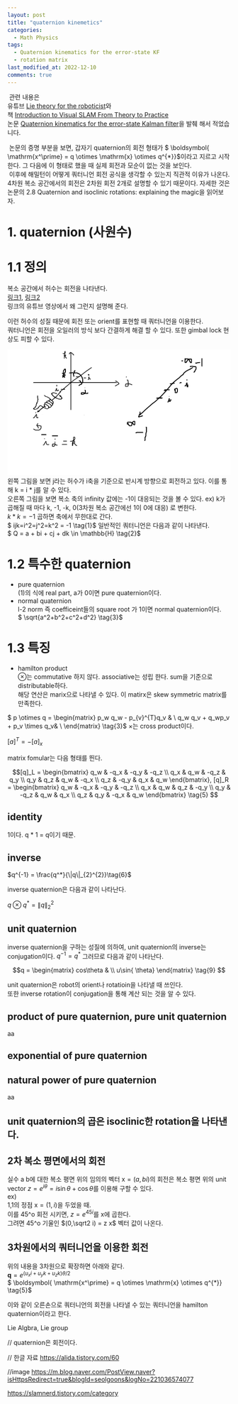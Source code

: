 ```yaml
---
layout: post
title: "quaternion kinemetics"
categories:
  - Math Physics
tags:
  - Quaternion kinematics for the error-state KF
  - rotation matrix
last_modified_at: 2022-12-10
comments: true
---
```

&nbsp;관련 내용은   
유튜브 [Lie theory for the roboticist][3]와  
책 [Introduction to Visual SLAM From Theory to Practice][3]  
논문 [Quaternion kinematics for the error-state Kalman filter][4]을 발췌 해서 적었습니다.

&nbsp;논문의 증명 부분을 보면, 갑자기 quaternion의 회전 형태가 
$ \boldsymbol{ \mathrm{x^\prime} = q \otimes	\mathrm{x} \otimes	q^{*}}$이라고 지르고 시작한다. 그 다음에 이 형태로 했을 때 실제 회전과 모순이 없는 것을 보인다.  
&nbsp;이후에 해밀턴이 어떻게 쿼터니언 회전 공식을 생각할 수 있는지 직관적 이유가 나온다. 4차원 복소 공간에서의 회전은 2차원 회전 2개로 설명할 수 있기 때문이다. 자세한 것은 논문의 2.8 Quaternion and isoclinic rotations: explaining the magic을 읽어보자.

# 1. quaternion $($사원수$)$

# 1.1 정의
복소 공간에서 허수는 회전을 나타낸다.  
[링크1][1], [링크2][2]  
링크의 유튜브 영상에서 왜 그런지 설명해 준다. 

이런 허수의 성질 때문에 회전 또는 orient를 표현할 때 쿼터니언을 이용한다.  
쿼터니언은 회전을 오일러의 방식 보다 간결하게 해결 할 수 있다. 또한 gimbal lock 현상도 피할 수 있다. 

![quaternion_rotation](/assets/img/SLAM/22_10_10_quaternion_rotation/quaternion_rotation.png)
왼쪽 그림을 보면 j라는 허수가 i축을 기준으로 반시계 방향으로 회전하고 있다. 이를 통해 k = i * j를 알 수 있다.  
오른쪽 그림을 보면 복소 축의 infinity 값에는 -1이 대응되는 것을 볼 수 있다. ex$)$ k가 곱해질 때 마다 k, -1, -k, 0$($3차원 복소 공간에선 1이 0에 대응$)$ 로 변한다.  
$k*k=-1$ 곱하면 축에서 무한대로 간다.  
$ ijk=i^2=j^2=k^2 = -1 \tag{1}$ 
일반적인 쿼터니언은 다음과 같이 나타낸다.  
$ Q = a + bi + cj + dk \in \mathbb{H} \tag{2}$  

# 1.2 특수한 quaternion
- pure quaternion  
$($1$)$의 식에 real part, a가 0이면 pure quaternion이다.  
- normal quaternion  
l-2 norm 즉 coefficeint들의 square root 가 1이면 normal quaternion이다.  
$ \sqrt{a^2+b^2+c^2+d^2} \tag{3}$  


# 1.3 특징
- hamilton product  
$\otimes$는 commutative 하지 않다. associative는 성립 한다. sum을 기준으로 distributable하다.  
해당 연산은 marix으로 나타낼 수 있다. 이 matirx은 skew symmetric matrix를 만족한다. 

$
p \otimes q =
\begin{matrix}
p_w q_w - p_{v}^{T}q_v & \\
q_w q_v + q_wp_v + p_v \times q_v& \\
\end{matrix}
\tag{3}$
$\times$는 cross product이다.   

$[a]^T = -[a]_x\tag{4}$

matrix fomular는 다음 형태를 띈다.  

$$[q]_L = \begin{bmatrix}
q_w & -q_x & -q_y & -q_z \\
q_x & q_w  & -q_z & q_y \\
q_y & q_z  & q_w  & -q_x \\
q_z & -q_y & q_x  & q_w 
\end{bmatrix}, [q]_R = \begin{bmatrix}
q_w & -q_x & -q_y & -q_z \\
q_x & q_w  & q_z  & -q_y \\
q_y & -q_z & q_w  & q_x \\
q_z & q_y  & -q_x & q_w
\end{bmatrix} \tag{5}
$$



## identity
1이다. q * 1 = q이기 때문.

## inverse
$q^{-1} = \frac{q^*}{\|q\|_{2}^{2}}\tag{6}$  

inverse quaternion은 다음과 같이 나타난다.  

$q \otimes q^* = \|q\|_{2}^{2} \tag{7}$

## unit quaternion
inverse quaternion을 구하는 성질에 의하여, unit quaternion의 inverse는 conjugation이다.
$q^{-1} = q^*\tag{8}$
그러므로 다음과 같이 나타난다.  

$$q = \begin{matrix}
cos\theta & \\
u\sin{ \theta} \end{matrix} \tag{9}
$$

unit quaternion은 robot의 orient나 rotatioin을 나타낼 때 쓰인다.  
또한 inverse rotation이 conjugation을 통해 계산 되는 것을 알 수 있다.  

## product of pure quaternion, pure unit quaternion
aa

## exponential of pure quaternion

## natural power of pure quaternion
aa

## unit quaternion의 곱은 isoclinic한 rotation을 나타낸다.


## 2차 복소 평면에서의 회전 
실수 a b에 대한 복소 평면 위의 임의의 벡터 $\mathrm{x} = (a,bi)$의 회전은
 복소 평면 위의 unit vector $z = e^{i\theta} = i \sin{\theta} + \cos{\theta}$를 이용해 구할 수 있다.  
ex$)$  
1,1의 정점 $\mathrm{x} = (1,i)$을 두었을 때.  
이를 45^o 회전 시키면, $z = e^{45i}$를 x에 곱한다.  
그려면 45^o 기울인 $(0,\sqrt2 i) = z x$ 벡터 값이 나온다.

## 3차원에서의 쿼터니언을 이용한 회전 
위의 내용을 3차원으로 확장하면 아래와 같다.  
$\boldsymbol{q} = e^{(u_x i + u_y k + u_z k)\theta /2}\tag{4}$  
$ \boldsymbol{ \mathrm{x^\prime} = q \otimes	\mathrm{x} \otimes	q^{*}} \tag{5}$  

이와 같이 오른손으로 쿼터니언의 회전을 나타낼 수 있는 쿼터니언을 hamilton quaternion이라고 한다.  

Lie Algbra, Lie group

// quaternion은 회전이다.

[1]:https://www.youtube.com/watch?v=zjMuIxRvygQ

[2]:https://www.youtube.com/watch?v=d4EgbgTm0Bg&t=1675s

[3]:https://www.youtube.com/watch?v=csolG83gCV8&t=4875s

[4]:https://www.iri.upc.edu/people/jsola/JoanSola/objectes/notes/kinematics.pdf

// 한글 자료
https://alida.tistory.com/60


//image
https://m.blog.naver.com/PostView.naver?isHttpsRedirect=true&blogId=seolgoons&logNo=221036574077

https://slamnerd.tistory.com/category